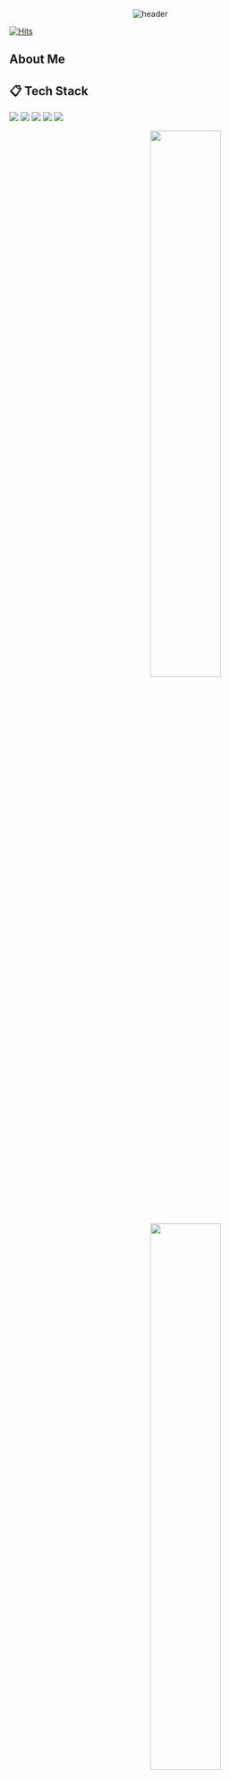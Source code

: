 <div align="center">
  
  ![header](https://capsule-render.vercel.app/api?type=waving&color=auto&height=300&section=header&text=Hoon94&fontSize=90&animation=fadeIn&fontAlignY=38&desc=Thank%20you%20for%20visiting%20my%20github.&descAlignY=51&descAlign=62)
</div>

[![Hits](https://hits.seeyoufarm.com/api/count/incr/badge.svg?url=https%3A%2F%2Fgithub.com%2FHoon94%2Fhit-counter&count_bg=%2379C83D&title_bg=%23555555&icon=&icon_color=%23E7E7E7&title=hits&edge_flat=false)](https://hits.seeyoufarm.com)

## About Me

<div align="right">
  
  
</div>

## 📋 Tech Stack

<img src="https://img.shields.io/badge/Swift-F05138?style=flat-square&logo=Swift&logoColor=white"/> <img src="https://img.shields.io/badge/iOS-000000?style=flat-square&logo=Apple&logoColor=white"/> <img src="https://img.shields.io/badge/XCode-147EFB?style=flat-square&logo=xcode&logoColor=white"/> <img src="https://img.shields.io/badge/GitHub-181717?style=flat-square&logo=github&logoColor=white"/> <img src="https://img.shields.io/badge/Git-F05032?style=flat-square&logo=Git&logoColor=white"/>

<img align="right" width="50%" src="https://github-readme-stats.vercel.app/api?username=Hoon94&show_icons=true&theme=dracula&hide="/>
<img align="right" width="50%" src="https://github-readme-stats.vercel.app/api/top-langs/?username=Hoon94&theme=dracula&exclude_repo=Computer-Science-Engineering&layout=compact&langs_count=10"/></a>
<img align="right" width="50%" src="http://mazassumnida.wtf/api/pastel/generate_badge?boj=dleognsdl1"/></a>

<!--
**Hoon94/Hoon94** is a ✨ _special_ ✨ repository because its `README.md` (this file) appears on your GitHub profile.

Here are some ideas to get you started:

- 🔭 I’m currently working on ...
- 🌱 I’m currently learning ...
- 👯 I’m looking to collaborate on ...
- 🤔 I’m looking for help with ...
- 💬 Ask me about ...
- 📫 How to reach me: ...
- 😄 Pronouns: ...
- ⚡ Fun fact: ...
-->
